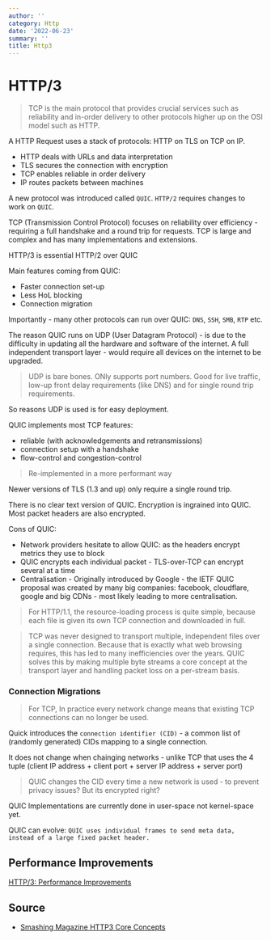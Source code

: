 ```yaml
---
author: ''
category: Http
date: '2022-06-23'
summary: ''
title: Http3
---
```


# HTTP/3

> TCP is the main protocol that provides crucial services such as reliability and in-order delivery to other protocols higher up on the OSI model such as HTTP.

A HTTP Request uses a stack of protocols: HTTP on TLS on TCP on IP.

* HTTP deals with URLs and data interpretation
* TLS secures the connection with encryption
* TCP enables reliable in order delivery
* IP routes packets between machines

A new protocol was introduced called `QUIC`.
`HTTP/2` requires changes to work on `QUIC`.

TCP (Transmission Control Protocol) focuses on reliability over efficiency - requiring a full handshake and a round trip for requests.
TCP is large and complex and has many implementations and extensions.

HTTP/3 is essential HTTP/2 over QUIC

Main features coming from QUIC:

* Faster connection set-up
* Less HoL blocking
* Connection migration

Importantly - many other protocols can run over QUIC: `DNS`, `SSH`, `SMB`, `RTP` etc.

The reason QUIC runs on UDP (User Datagram Protocol) - is due to the difficulty in updating all the hardware and software of the internet. A full independent transport layer - would require all devices on the internet to be upgraded.

> UDP is bare bones. ONly supports port numbers. Good for live traffic, low-up front delay requirements (like DNS) and for single round trip requirements.

So reasons UDP is used is for easy deployment.

QUIC implements most TCP features:

* reliable (with acknowledgements and retransmissions)
* connection setup with a handshake
* flow-control and congestion-control

> Re-implemented in a more performant way

Newer versions of TLS (1.3 and up) only require a single round trip.

There is no clear text version of QUIC. Encryption is ingrained into QUIC.
Most packet headers are also encrypted.

Cons of QUIC:

* Network providers hesitate to allow QUIC: as the headers encrypt metrics they use to block
* QUIC encrypts each individual packet - TLS-over-TCP can encrypt several at a time
* Centralisation - Originally introduced by Google - the IETF QUIC proposal was created by many big companies: facebook, cloudflare, google and big CDNs - most likely leading to more centralisation.

> For HTTP/1.1, the resource-loading process is quite simple, because each file is given its own TCP connection and downloaded in full.

> TCP was never designed to transport multiple, independent files over a single connection. Because that is exactly what web browsing requires, this has led to many inefficiencies over the years. QUIC solves this by making multiple byte streams a core concept at the transport layer and handling packet loss on a per-stream basis.

### Connection Migrations

> For TCP, In practice every network change means that existing TCP connections can no longer be used.

Quick introduces the `connection identifier (CID)` - a common list of (randomly generated) CIDs mapping to a single connection.

It does not change when chainging networks - unlike TCP that uses the 4 tuple (client IP address + client port + server IP address + server port)

> QUIC changes the CID every time a new network is used - to prevent privacy issues? But its encrypted right?

QUIC Implementations are currently done in user-space not kernel-space yet.

QUIC can evolve: `QUIC uses individual frames to send meta data, instead of a large fixed packet header.`

## Performance Improvements

[HTTP/3: Performance Improvements](https://www.smashingmagazine.com/2021/08/http3-performance-improvements-part2/)




## Source

* [Smashing Magazine HTTP3 Core Concepts](https://www.smashingmagazine.com/2021/08/http3-core-concepts-part1/)